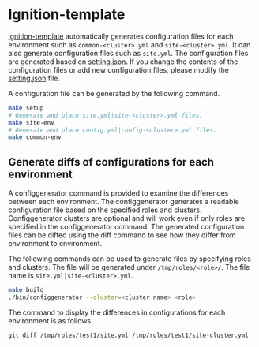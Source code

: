 Ignition-template
=========
[ignition-template](../ignition-template) automatically generates configuration files for each environment such as `common-<cluster>.yml` and `site-<cluster>.yml`.
It can also generate configuration files such as `site.yml`.
The configuration files are generated based on [setting.json](../ignition-template/setting.json).
If you change the contents of the configuration files or add new configuration files, please modify the [setting.json](../ignition-template/setting.json) file.

A configuration file can be generated by the following command.
```bash
make setup
# Generate and place site.yml|site-<cluster>.yml files.
make site-env
# Generate and place config.yml|config-<cluster>.yml files.
make common-env
```

## Generate diffs of configurations for each environment

A configgenerator command is provided to examine the differences between each environment.
The configgenerator generates a readable configuration file based on the specified roles and clusters.
Configgenerator clusters are optional and will work even if only roles are specified in the configgenerator command.
The generated configuration files can be diffed using the diff command to see how they differ from environment to environment.

The following commands can be used to generate files by specifying roles and clusters.
The file will be generated under `/tmp/roles/<role>/`.
The file name is `site.yml|site-<cluster>.yml`.
```bash
make build
./bin/configgenerator --cluster=<cluster name> <role>
```

The command to display the differences in configurations for each environment is as follows.
```
git diff /tmp/roles/test1/site.yml /tmp/roles/test1/site-cluster.yml
```
